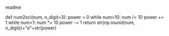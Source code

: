 readme

def num2sci(num, n_digit=3):
    power = 0
    while num>10:
        num /= 10
        power += 1
    while num<1:
        num *= 10
        power -= 1
    return str(np.round(num, n_digit))+"e"+str(power)
